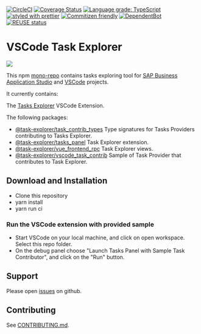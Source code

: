 [![CircleCI](https://circleci.com/gh/SAP/task-explorer.svg?style=svg)](https://circleci.com/gh/SAP/task-explorer)
[![Coverage Status](https://coveralls.io/repos/github/SAP/task-explore/badge.svg?branch=master)](https://coveralls.io/github/SAP/task-explorer?branch=master)
[![Language grade: TypeScript](https://img.shields.io/lgtm/grade/javascript/g/SAP/task-explorer.svg?logo=lgtm&logoWidth=18)](https://lgtm.com/projects/g/SAP/task-explorer/context:javascript)
[![styled with prettier](https://img.shields.io/badge/styled_with-prettier-ff69b4.svg)](https://github.com/prettier/prettier)
[![Commitizen friendly](https://img.shields.io/badge/commitizen-friendly-brightgreen.svg)](http://commitizen.github.io/cz-cli/)
[![DependentBot](https://api.dependabot.com/badges/status?host=github&repo=SAP/task-explorer)](https://dependabot.com/)
[![REUSE status](https://api.reuse.software/badge/github.com/SAP/task-explorer)](https://api.reuse.software/info/github.com/SAP/task-explorer)


# VSCode Task Explorer

![](screenshot.png)

This npm [mono-repo][mono-repo] contains tasks exploring tool for [SAP Business Application Studio][SAP BAS] and [VSCode][VSCode] projects.

It currently contains:

The [Tasks Explorer](./packages/tasks_panel) VSCode Extension.

The following packages:

- [@task-explorer/task_contrib_types](./packages/task_contrib_types) Type signatures for Tasks Providers contributing to Tasks Explorer.
- [@task-explorer/tasks_panel](./packages/tasks_panel) Task Explorer extension.
- [@task-explorer/vue_frontend_rpc](./packages/vue_frontend_rpc) Task Explorer views.
- [@task-explorer/vscode_task_contrib](./packages/vscode_task_contrib) Sample of Task Provider that contributes to Task Explorer.

## Download and Installation

* Clone this repository
* yarn install
* yarn run ci

### Run the VSCode extension with provided sample
* Start VSCode on your local machine, and click on open workspace. Select this repo folder.
* On the debug panel choose "Launch Tasks Panel with Sample Task Contributor", and click on the "Run" button.

## Support

Please open [issues](https://github.com/SAP/task-explorer/issues) on github.

## Contributing

See [CONTRIBUTING.md](./CONTRIBUTING.md).

[mono-repo]: https://github.com/babel/babel/blob/master/doc/design/monorepo.md
[SAP BAS]: https://help.sap.com/viewer/product/SAP%20Business%20Application%20Studio/Cloud/en-USl
[VSCode]: https://code.visualstudio.com/


